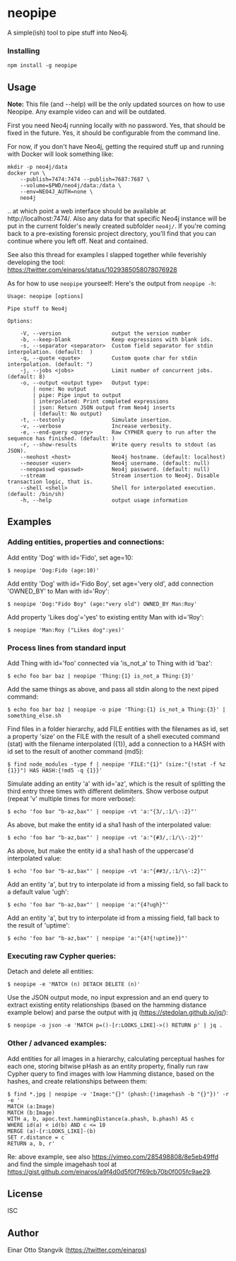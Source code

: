 # neopipe #

A simple(ish) tool to pipe stuff into Neo4j.

### Installing ###

`npm install -g neopipe`

## Usage ##

__Note:__ This file (and --help) will be the only updated sources on how to use Neopipe. Any example video can and will be outdated.

First you need Neo4j running locally with no password. Yes, that should be fixed in the future. Yes, it should be configurable from the command line.

For now, if you don't have Neo4j, getting the required stuff up and running with Docker will look something like:

```
mkdir -p neo4j/data
docker run \
    --publish=7474:7474 --publish=7687:7687 \
    --volume=$PWD/neo4j/data:/data \
    --env=NEO4J_AUTH=none \
    neo4j
```

.. at which point a web interface should be available at http://localhost:7474/. Also any data for that specific Neo4j instance will be put in the current folder's newly created subfolder `neo4j/`. If you're coming back to a pre-existing forensic project directory, you'll find that you can continue where you left off. Neat and contained.

See also this thread for examples I slapped together while feverishly developing the tool: https://twitter.com/einaros/status/1029385058078076928

As for how to use `neopipe` yourseelf: Here's the output from `neopipe -h`:

```
Usage: neopipe [options]

Pipe stuff to Neo4j

Options:

	-V, --version                output the version number
	-b, --keep-blank             Keep expressions with blank ids.
	-s, --separator <separator>  Custom field separator for stdin interpolation. (default:  )
	-q, --quote <quote>          Custom quote char for stdin interpolation. (default: ")
	-j, --jobs <jobs>            Limit number of concurrent jobs. (default: 8)
	-o, --output <output type>   Output type:
		| none: No output
		| pipe: Pipe input to output
		| interpolated: Print completed expressions
		| json: Return JSON output from Neo4j inserts
		| (default: No output)
	-t, --testonly               Simulate insertion.
	-v, --verbose                Increase verbosity.
	-e, --end-query <query>      Raw CYPHER query to run after the sequence has finished. (default: )
	-r, --show-results           Write query results to stdout (as JSON).
	--neohost <host>             Neo4j hostname. (default: localhost)
	--neouser <user>             Neo4j username. (default: null)
	--neopasswd <passwd>         Neo4j password. (default: null)
	--stream                     Stream insertion to Neo4j. Disable transaction logic, that is.
	--shell <shell>              Shell for interpolated execution. (default: /bin/sh)
	-h, --help                   output usage information
```

## Examples ##

###	Adding entities, properties and connections:

Add entity 'Dog' with id='Fido', set age=10:

```
$ neopipe 'Dog:Fido (age:10)'
```

Add entity 'Dog' with id='Fido Boy', set age='very old', add connection 'OWNED_BY' to Man with id='Roy':

```
$ neopipe 'Dog:"Fido Boy" (age:"very old") OWNED_BY Man:Roy'
```

Add property 'Likes dog'='yes' to existing entity Man with id='Roy':

```
$ neopipe 'Man:Roy ("Likes dog":yes)'
```

### Process lines from standard input ###

Add Thing with id='foo' connected via 'is_not_a' to Thing with id 'baz':

```
$ echo foo bar baz | neopipe 'Thing:{1} is_not_a Thing:{3}'
```

Add the same things as above, and pass all stdin along to the next piped command:

```
$ echo foo bar baz | neopipe -o pipe 'Thing:{1} is_not_a Thing:{3}' | something_else.sh
```

Find files in a folder hierarchy, add FILE entities with the filenames as id,
set a property 'size' on the FILE with the result of a shell executed command (stat) with
the filename interpolated ({1}), add a connection to a HASH with id set to the result of
another command (md5):

```
$ find node_modules -type f | neopipe 'FILE:"{1}" (size:"{!stat -f %z {1}}") HAS HASH:{!md5 -q {1}}'
```

Simulate adding an entity 'a' with id='az', which is the result of splitting the third entry
three times with different delimiters. Show verbose output (repeat 'v' multiple times for more verbose):

```
$ echo 'foo bar "b-az,bax"' | neopipe -vt 'a:"{3/,:1/\-:2}"'
```

As above, but make the entity id a sha1 hash of the interpolated value:

```
$ echo 'foo bar "b-az,bax"' | neopipe -vt 'a:"{#3/,:1/\\-:2}"'
```

As above, but make the entity id a sha1 hash of the uppercase'd interpolated value:

```
$ echo 'foo bar "b-az,bax"' | neopipe -vt 'a:"{##3/,:1/\\-:2}"'
```

Add an entity 'a', but try to interpolate id from a missing field, so fall back to a default value 'ugh':

```
$ echo 'foo bar "b-az,bax"' | neopipe 'a:"{4?ugh}"'
```

Add an entity 'a', but try to interpolate id from a missing field, fall back to the result of 'uptime':

```
$ echo 'foo bar "b-az,bax"' | neopipe 'a:"{4?{!uptime}}"'
```

### Executing raw Cypher queries:

Detach and delete all entities:

```
$ neopipe -e 'MATCH (n) DETACH DELETE (n)'
```

Use the JSON output mode, no input expression and an end query to extract existing entity relationships (based on the hamming distance example below) and parse the output with jq (https://stedolan.github.io/jq/):

```
$ neopipe -o json -e 'MATCH p=()-[r:LOOKS_LIKE]->() RETURN p' | jq .
```

### Other / advanced examples:

Add entities for all images in a hierarchy, calculating perceptual hashes for each one, storing
bitwise pHash as an entity property, finally run raw Cypher query to find images with low
Hamming distance, based on the hashes, and create relationships between them:

```
$ find *.jpg | neopipe -v 'Image:"{}" (phash:{!imagehash -b "{}"})' -r -e '
MATCH (a:Image)
MATCH (b:Image)
WITH a, b, apoc.text.hammingDistance(a.phash, b.phash) AS c
WHERE id(a) < id(b) AND c <= 10
MERGE (a)-[r:LOOKS_LIKE]-(b)
SET r.distance = c
RETURN a, b, r'
```
Re: above example, see also https://vimeo.com/285498808/8e5eb49ffd and find the simple imagehash tool at 
https://gist.github.com/einaros/a9f4d0d5f0f7f69cb70b0f005fc9ae29.

## License ##

ISC

## Author ##

Einar Otto Stangvik (https://twitter.com/einaros)

